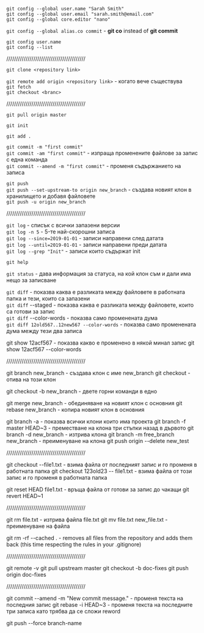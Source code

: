 
`git config --global user.name "Sarah Smith"`    
`git config --global user.email "sarah.smith@email.com"`     
`git config --global core.editor "nano"`

`git config --global alias.co commit` - **git co** instead of **git commit**

`git config user.name`    
`git config --list`

/////////////////////////////////////////

`git clone <repository link>`

`git remote add origin <repository link>` - когато вече съществува    
`git fetch`    
`git checkout <branc>`

/////////////////////////////////////////

`git pull origin master`

`git init`

`git add .`

`git commit -m "first commit"`    
`git commit -am "first commit"` - изпраща променените файлове за запис с една команда      
`git commit --amend -m "first commit"` - променя съдържанието на записа      

`git push`      
`git push --set-upstream-to origin new_branch` - създава новият клон в хранилището и добавя файловете      
`git push -u origin new_branch`      

/////////////////////////////////////////

`git log` - списък с всички запазени версии    
`git log -n 5` - 5-те най-скорошни записа    
`git log --since=2019-01-01` - записи направени след датата     
`git log --until=2019-01-01` - записи направени преди датата    
`git log --grep "Init"` - записи които съдържат init

`git help`

`git status` - дава информация за статуса, на кой клон съм и дали има нещо за записване

`git diff` - показва каква е разликата между файловете в работната папка и тези, които са запазени     
`git diff` --staged - показва каква е разликата между файловете, които са готови за запис     
`git diff` --color-words - показва само променената дума     
`git diff 12old567..12new567 --color-words` - показва само променената дума между тези два записа    

git show 12acf567 - показва какво е променено в някой минал запис
git show 12acf567 --color-words

/////////////////////////////////////////

git branch new_branch - създава клон с име new_branch
git checkout <new branch> - отива на този клон

git checkout -b new_branch - двете горни команди в едно

git merge new_branch - обединяване на новият клон с основния
git rebase new_branch - копира новият клон в основния

git branch -a - показва всички клони които има проекта
git branch -f master HEAD~3 - преместване на клона три стъпки назад в дървото
git branch -d new_branch - изтрива клона
git branch -m free_branch new_branch - преименуване на клона
git push origin --delete new_test

/////////////////////////////////////////

git checkout --file1.txt - взима файла от последният запис и го променя в работната папка
git checkout 123old23 -- file1.txt - взима файла от този запис и го променя в работната папка

git reset HEAD file1.txt - връща файла от готови за запис до чакащи
git revert HEAD~1

/////////////////////////////////////////

git rm file.txt - изтрива файла file.txt
git mv file.txt new_file.txt - преименуване на файла

git rm -rf --cached . - removes all files from the repository and adds them back (this time respecting the rules in your .gitignore)

/////////////////////////////////////////

git remote -v
git pull upstream master
git checkout -b doc-fixes
git push origin doc-fixes

/////////////////////////////////////////

git commit --amend -m "New commit message." - променя текста на последния запис
git rebase -i HEAD~3 - променя текста на последните три записа като трябва да се сложи reword

git push --force branch-name
